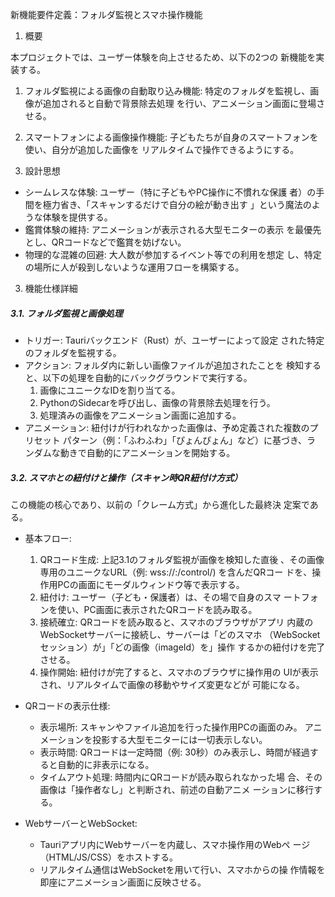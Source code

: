 新機能要件定義：フォルダ監視とスマホ操作機能

  1. 概要

  本プロジェクトでは、ユーザー体験を向上させるため、以下の2つの
  新機能を実装する。

   1. フォルダ監視による画像の自動取り込み機能:
      特定のフォルダを監視し、画像が追加されると自動で背景除去処理
      を行い、アニメーション画面に登場させる。
   2. スマートフォンによる画像操作機能:
      子どもたちが自身のスマートフォンを使い、自分が追加した画像を
      リアルタイムで操作できるようにする。

  2. 設計思想

   * シームレスな体験: ユーザー（特に子どもやPC操作に不慣れな保護
     者）の手間を極力省き、「スキャンするだけで自分の絵が動き出す
     」という魔法のような体験を提供する。
   * 鑑賞体験の維持: アニメーションが表示される大型モニターの表示
     を最優先とし、QRコードなどで鑑賞を妨げない。
   * 物理的な混雑の回避: 大人数が参加するイベント等での利用を想定
     し、特定の場所に人が殺到しないような運用フローを構築する。

  3. 機能仕様詳細

  ##### 3.1. フォルダ監視と画像処理

   * トリガー: Tauriバックエンド（Rust）が、ユーザーによって設定
     された特定のフォルダを監視する。
   * アクション: フォルダ内に新しい画像ファイルが追加されたことを
     検知すると、以下の処理を自動的にバックグラウンドで実行する。
       1. 画像にユニークなIDを割り当てる。
       2. PythonのSidecarを呼び出し、画像の背景除去処理を行う。
       3. 処理済みの画像をアニメーション画面に追加する。
   * アニメーション:
     紐付けが行われなかった画像は、予め定義された複数のプリセット
     パターン（例：「ふわふわ」「ぴょんぴょん」など）に基づき、ラ
     ンダムな動きで自動的にアニメーションを開始する。

  ##### 3.2. スマホとの紐付けと操作（スキャン時QR紐付け方式）

  この機能の核心であり、以前の「クレーム方式」から進化した最終決
  定案である。

   * 基本フロー:
       1. QRコード生成: 上記3.1のフォルダ監視が画像を検知した直後
          、その画像専用のユニークなURL（例:
          wss://<app-ip>:<port>/control/<imageId>) を含んだQRコー
          ドを、操作用PCの画面にモーダルウィンドウ等で表示する。
       2. 紐付け: ユーザー（子ども・保護者）は、その場で自身のスマ
          ートフォンを使い、PC画面に表示されたQRコードを読み取る。
       3. 接続確立: QRコードを読み取ると、スマホのブラウザがアプリ
          内蔵のWebSocketサーバーに接続し、サーバーは「どのスマホ
          （WebSocketセッション）が」「どの画像（imageId）を」操作
          するかの紐付けを完了させる。
       4. 操作開始: 紐付けが完了すると、スマホのブラウザに操作用の
          UIが表示され、リアルタイムで画像の移動やサイズ変更などが
          可能になる。

   * QRコードの表示仕様:
       * 表示場所:
         スキャンやファイル追加を行った操作用PCの画面のみ。
         アニメーションを投影する大型モニターには一切表示しない。
       * 表示時間: QRコードは一定時間（例:
         30秒）のみ表示し、時間が経過すると自動的に非表示になる。
       * タイムアウト処理: 時間内にQRコードが読み取られなかった場
         合、その画像は「操作者なし」と判断され、前述の自動アニメ
         ーションに移行する。

   * WebサーバーとWebSocket:
       * Tauriアプリ内にWebサーバーを内蔵し、スマホ操作用のWebペ
         ージ（HTML/JS/CSS）をホストする。
       * リアルタイム通信はWebSocketを用いて行い、スマホからの操
         作情報を即座にアニメーション画面に反映させる。